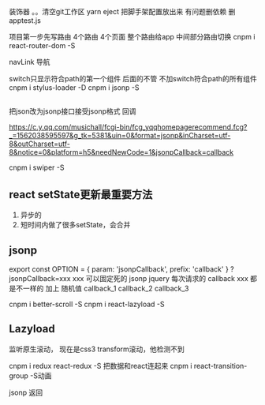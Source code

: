 装饰器 。。清空git工作区
yarn eject 把脚手架配置放出来
有问题删依赖
删apptest.js

项目第一步先写路由 4个路由 4个页面 整个路由给app 中间部分路由切换
cnpm i react-router-dom -S

navLink 导航

switch只显示符合path的第一个组件 后面的不管
不加switch符合path的所有组件
cnpm i stylus-loader -D
cnpm i jsonp -S

##
把json改为jsonp接口接受jsonp格式 回调

https://c.y.qq.com/musichall/fcgi-bin/fcg_yqqhomepagerecommend.fcg?_=1562038595597&g_tk=5381&uin=0&format=jsonp&inCharset=utf-8&outCharset=utf-8&notice=0&platform=h5&needNewCode=1&jsonpCallback=callback

cnpm i swiper -S

## react setState更新最重要方法
1. 异步的
2. 短时间内做了很多setState，会合并

## jsonp
export const OPTION = {
    param: 'jsonpCallback',
    prefix: 'callback'
}
?jsonpCallback=xxx
xxx 可以固定死的
jsonp jquery
每次请求的 callback xxx 都是不一样的  加上 随机值
callback_1
callback_2
callback_3

 cnpm i better-scroll -S
 cnpm i react-lazyload -S

## Lazyload 
监听原生滚动，
现在是css3 transform滚动，他检测不到

cnpm i redux react-redux -S 把数据和react连起来
cnpm i react-transition-group -S动画

jsonp 返回